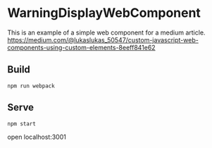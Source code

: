 # WarningDisplayWebComponent
This is an example of a simple web component for a medium article.
https://medium.com/@lukaslukas_50547/custom-javascript-web-components-using-custom-elements-8eeff841e62

## Build
```
npm run webpack
```

## Serve
```
npm start
```

open localhost:3001